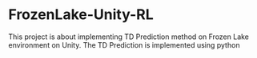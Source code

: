 # FrozenLake-Unity-RL
This project is about implementing TD Prediction method on Frozen Lake environment on Unity. The TD Prediction is implemented using python
